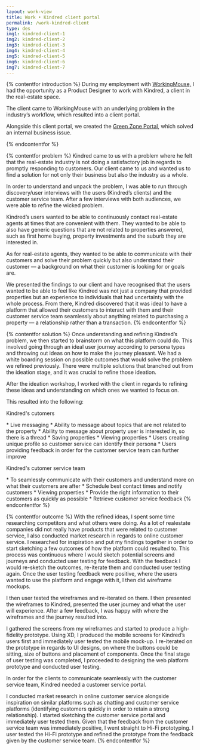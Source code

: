 ```yaml
---
layout: work-view
title: Work • Kindred client portal
permalink: /work-kindred-client
type: des
img1: kindred-client-1
img2: kindred-client-2 
img3: kindred-client-3 
img4: kindred-client-4 
img5: kindred-client-5 
img6: kindred-client-6 
img7: kindred-client-7
---
```


{% contentfor introduction %}
During my employment with <a href="https://workingmouse.com.au/" target="_blank">WorkingMouse,</a> I had the opportunity as a Product Designer to work with Kindred, a client in the real-estate space.

The client came to WorkingMouse with an underlying problem in the industry’s workflow, which resulted into a client portal. 

Alongside this client portal, we created the <a href="/work-kindred-admin">Green Zone Portal</a>, which solved an internal business issue. 

{% endcontentfor %}


{% contentfor problem %}
Kindred came to us with a problem where he felt that the real-estate industry is not doing a satisfactory job in regards to promptly responding to customers. Our client came to us and wanted us to find a solution for not only their business but also the industry as a whole. 

In order to understand and unpack the problem, I was able to run through discovery/user interviews with the users (Kindred’s clients) and the customer service team. After a few interviews with both audiences, we were able to refine the wicked problem. 

Kindred’s users wanted to be able to continuously contact real-estate agents at times that are convenient with them. They wanted to be able to also have generic questions that are not related to properties answered, such as first home buying, property investments and the suburb they are interested in. 

As for real-estate agents, they wanted to be able to communicate with their customers and solve their problem quickly but also understand their customer — a background on what their customer is looking for or goals are.

We presented the findings to our client and have recognised that the users wanted to be able to feel like Kindred was not just a company that provided properties but an experience to individuals that had uncertainty with the whole process. From there, Kindred discovered that it was ideal to have a platform that allowed their customers to interact with them and their customer service team seamlessly about anything related to purchasing a property — a relationship rather than a transaction. 
{% endcontentfor %}


{% contentfor solution %}
Once understanding and refining Kindred’s problem, we then started to brainstorm on what this platform could do. This involved going through an ideal user journey according to persona types and throwing out ideas on how to make the journey pleasant. We had a white boarding session on possible outcomes that would solve the problem we refined previously. There were multiple solutions that branched out from the ideation stage, and it was crucial to refine those ideation. 

After the ideation workshop, I worked with the client in regards to refining these ideas and understanding on which ones we wanted to focus on. 

This resulted into the following:

<p class="b ul-heading">Kindred's cutomers</p>
* Live messaging
    * Ability to message about topics that are not related to the property
    * Ability to message about property user is interested in, so there is a thread
* Saving properties
* Viewing properties 
* Users creating unique profile so customer service can identify their persona
* Users providing feedback in order for the customer service team can further improve



<p class="b ul-heading">Kindred's cutomer service team</p>
* To seamlessly communicate with their customers and understand more on what their customers are after
* Schedule best contact times and notify customers
* Viewing properties 
* Provide the right information to their customers as quickly as possible
* Retrieve customer service feedback
{% endcontentfor %}


{% contentfor outcome %}
With the refined ideas, I spent some time researching competitors and what others were doing. As a lot of realestate companies did not really have products that were related to customer service, I also conducted market research in regards to online customer service. I researched for inspiration and put my findings together in order to start sketching a few outcomes of how the platform could resulted to. This process was continuous where I would sketch potential screens and journeys and conducted user testing for feedback. With the feedback I would re-sketch the outcomes, re-iterate them and conducted user testing again. Once the user testing feedback were positive, where the users wanted to use the platform and engage with it, I then did wireframe mockups. 

I then user tested the wireframes and re-iterated on them. I then presented the wireframes to Kindred, presented the user journey and what the user will experience. After a few feedback, I was happy with where the wireframes and the journey resulted into. 

I gathered the screens from my wireframes and started to produce a high-fidelity prototype. Using XD, I produced the mobile screens for Kindred’s users first and immediately user tested the mobile mock-up. I re-iterated on the prototype in regards to UI designs, on where the buttons could be sitting, size of buttons and placement of components. Once the final stage of user testing was completed, I proceeded to designing the web platform prototype and conducted user testing. 

In order for the clients to communicate seamlessly with the customer service team, Kindred needed a customer service portal. 

I conducted market research in online customer service alongside inspiration on similar platforms such as chatting and customer service platforms (identifying customers quickly in order to retain a strong relationship). I started sketching the customer service portal and immediately user tested them. Given that the feedback from the customer service team was immediately positive, I went straight to Hi-Fi prototyping. I user tested the Hi-Fi prototype and refined the prototype from the feedback given by the customer service team. 
{% endcontentfor %}
